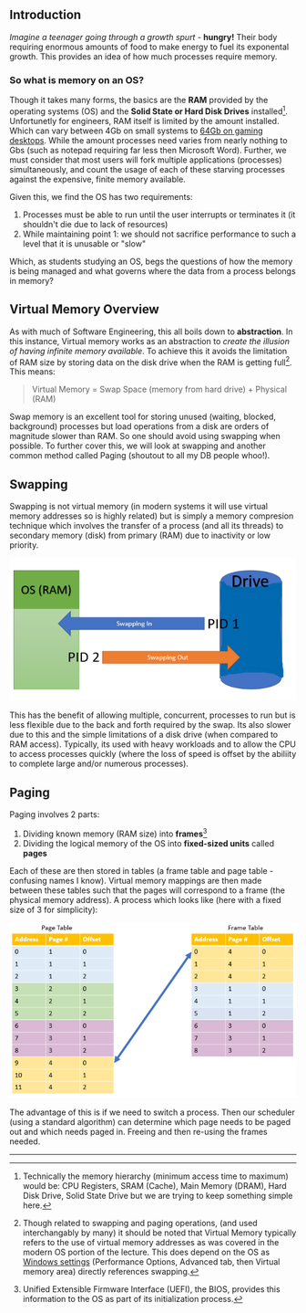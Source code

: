 ## Introduction
_Imagine a teenager going through a growth spurt_ - **hungry!** Their body requiring enormous amounts of food to make energy to fuel its exponental growth. 
This provides an idea of how much processes require memory.

### So what is memory on an OS? 
Though it takes many forms, the basics are the **RAM** provided by the operating systems (OS) and the **Solid State or Hard Disk Drives** installed[^1].
Unfortunetly for engineers, RAM itself is limited by the amount installed. Which can vary between 4Gb on small systems to [64Gb on gaming desktops](https://www.intel.com/content/www/us/en/gaming/resources/how-much-ram-gaming.html).
While the amount processes need varies from nearly nothing to Gbs (such as notepad requiring far less then Microsoft Word). Further, we must consider that most users 
will fork multiple applications (processes) simultaneously, and count the usage of each of these starving processes against the expensive, finite memory available.

Given this, we find the OS has two requirements:

  1.	Processes must be able to run until the user interrupts or terminates it (it shouldn't die due to lack of resources)
  2.	While maintaining point 1: we should not sacrifice performance to such a level that it is unusable or "slow"

Which, as students studying an OS, begs the questions of how the memory is being managed and what governs where the data from a process belongs in memory?

## Virtual Memory Overview
As with much of Software Engineering, this all boils down to **abstraction**. In this instance, Virtual memory works as an abstraction to _create the illusion of having infinite memory available_. To achieve this it avoids the limitation of RAM size by storing data on the disk drive when the RAM is getting full[^2]. This means:

> Virtual Memory = Swap Space (memory from hard drive) + Physical (RAM)

Swap memory is an excellent tool for storing unused (waiting, blocked, background) processes but load operations from a disk are orders of magnitude slower than RAM. So one should avoid using swapping when possible. To further cover this, we will look at swapping and another common method called Paging (shoutout to all my DB people whoo!).

## Swapping
Swapping is not virtual memory (in modern systems it will use virtual memory addresses so is highly related) but is simply a memory compresion technique which involves the transfer of a process (and all its threads) to secondary memory (disk) from primary (RAM) due to inactivity or low priority. 

![swapping between Swap Space and Main Memory](/Image_Files/swapping.png)

This has the benefit of allowing multiple, concurrent, processes to run but is less flexible due to the back and forth required by the swap. Its also slower due to this and the simple limitations of a disk drive (when compared to RAM access). Typically, its used with heavy workloads and to allow the CPU to access processes quickly (where the loss of speed is offset by the abiliity to complete large and/or numerous processes).

## Paging
Paging involves 2 parts:

1. Dividing known memory (RAM size) into **frames**[^3]
2. Dividing the logical memory of the OS into **fixed-sized units** called **pages**

Each of these are then stored in tables (a frame table and page table - confusing names I know). Virtual memory mappings are then made between these tables such that the pages will correspond to a frame (the physical memory address). A process which looks like (here with a fixed size of 3 for simplicity):

![virtual mapping of tables](/Image_Files/virtualmapping.png)

The advantage of this is if we need to switch a process. Then our scheduler (using a standard algorithm) can determine which page needs to 
be paged out and which needs paged in. Freeing and then re-using the frames needed.

----------

[^1]: Technically the memory hierarchy (minimum access time to maximum) would be: CPU Registers, SRAM (Cache), Main Memory (DRAM), Hard Disk Drive, Solid State Drive but we are trying to keep something simple here.
[^2]: Though related to swapping and paging operations, (and used interchangably by many) it should be noted that Virtual Memory typically refers to the 
use of virtual memory addresses as was covered in the modern OS portion of the lecture. This does depend on the OS as [Windows settings]([url](https://support.microsoft.com/en-us/windows/tips-to-improve-pc-performance-in-windows-b3b3ef5b-5953-fb6a-2528-4bbed82fba96#1)) (Performance Options, Advanced tab,
then Virtual memory area) directly references swapping.
[^3]: Unified Extensible Firmware Interface (UEFI), the BIOS, provides this information to the OS as part of its initialization process.
